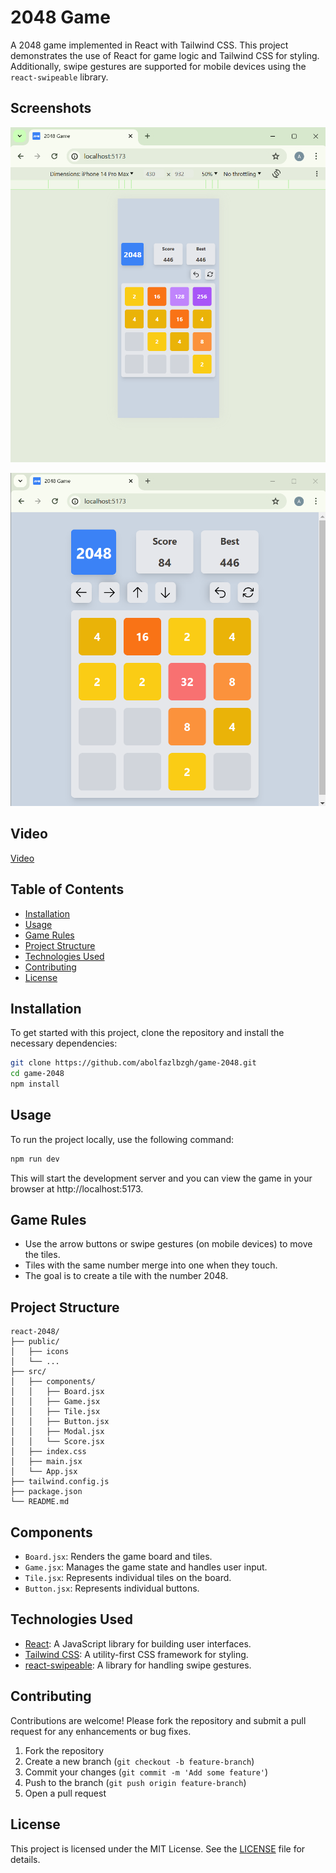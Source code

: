 # 2048 Game

A 2048 game implemented in React with Tailwind CSS. This project demonstrates the use of React for game logic and Tailwind CSS for styling. Additionally, swipe gestures are supported for mobile devices using the `react-swipeable` library.

## Screenshots

!["mobile"](./screenshot-mobile.png)

!["browser"](./screenshot-browser.png)

## Video

[Video](https://github.com/abolfazlbzgh/game-2048/raw/main/video.mp4)


## Table of Contents

- [Installation](#installation)
- [Usage](#usage)
- [Game Rules](#game-rules)
- [Project Structure](#project-structure)
- [Technologies Used](#technologies-used)
- [Contributing](#contributing)
- [License](#license)

## Installation

To get started with this project, clone the repository and install the necessary dependencies:

```bash
git clone https://github.com/abolfazlbzgh/game-2048.git
cd game-2048
npm install
```


## Usage
To run the project locally, use the following command:

```bash
npm run dev
```
This will start the development server and you can view the game in your browser at http://localhost:5173.

## Game Rules

- Use the arrow buttons or swipe gestures (on mobile devices) to move the tiles.
- Tiles with the same number merge into one when they touch.
- The goal is to create a tile with the number 2048.

## Project Structure
```arduino
react-2048/
├── public/
│   ├── icons
│   └── ...
├── src/
│   ├── components/
│   │   ├── Board.jsx
│   │   ├── Game.jsx
│   │   ├── Tile.jsx
│   │   ├── Button.jsx
│   │   ├── Modal.jsx
│   │   └── Score.jsx
│   ├── index.css
│   ├── main.jsx
│   └── App.jsx
├── tailwind.config.js
├── package.json
└── README.md
```
## Components
- `Board.jsx`: Renders the game board and tiles.
- `Game.jsx`: Manages the game state and handles user input.
- `Tile.jsx`: Represents individual tiles on the board.
- `Button.jsx`: Represents individual buttons.

## Technologies Used
- [React](https://react.dev/): A JavaScript library for building user interfaces.
- [Tailwind CSS](https://tailwindcss.com/): A utility-first CSS framework for styling.
- [react-swipeable](https://www.npmjs.com/package/react-swipeable): A library for handling swipe gestures.

## Contributing
Contributions are welcome! Please fork the repository and submit a pull request for any enhancements or bug fixes.

1. Fork the repository
2. Create a new branch (`git checkout -b feature-branch`)
3. Commit your changes (`git commit -m 'Add some feature'`)
4. Push to the branch (`git push origin feature-branch`)
5. Open a pull request

## License
This project is licensed under the MIT License. See the [LICENSE](./LICENSE.txt) file for details.